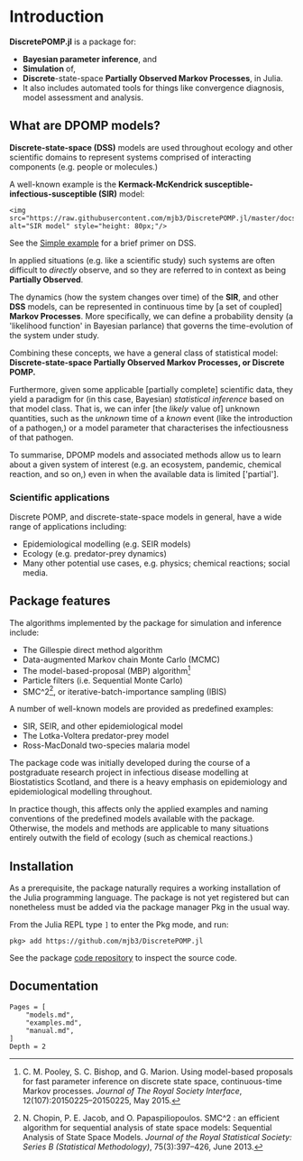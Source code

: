 # Introduction

**DiscretePOMP.jl** is a package for:

* **Bayesian parameter inference**, and
* **Simulation** of,
* **Discrete**-state-space **Partially Observed Markov Processes**, in Julia.
* It also includes automated tools for things like convergence diagnosis, model assessment and analysis.

## What are DPOMP models?
**Discrete-state-space (DSS)** models are used throughout ecology and other scientific domains to represent systems comprised of interacting components (e.g. people or molecules.)

A well-known example is the **Kermack-McKendrick susceptible-infectious-susceptible (SIR)** model:
```@raw html
<img src="https://raw.githubusercontent.com/mjb3/DiscretePOMP.jl/master/docs/img/sir.png" alt="SIR model" style="height: 80px;"/>
```

See the [Simple example](@ref) for a brief primer on DSS.

In applied situations (e.g. like a scientific study) such systems are often difficult to *directly* observe, and so they are referred to in context as being **Partially Observed**.

The dynamics (how the system changes over time) of the **SIR**, and other **DSS** models, can be represented in continuous time by [a set of coupled] **Markov Processes**. More specifically, we can define a probability density (a 'likelihood function' in Bayesian parlance) that governs the time-evolution of the system under study.

Combining these concepts, we have a general class of statistical model: **Discrete-state-space Partially Observed Markov Processes, or Discrete POMP.**

Furthermore, given some applicable [partially complete] scientific data, they yield a paradigm for (in this case, Bayesian) *statistical inference* based on that model class. That is, we can infer [the *likely* value of] unknown quantities, such as the *unknown* time of a *known* event (like the introduction of a pathogen,) or a model parameter that characterises the infectiousness of that pathogen.

To summarise, DPOMP models and associated methods allow us to learn about a given system of interest (e.g. an ecosystem, pandemic, chemical reaction, and so on,) even in when the available data is limited ['partial'].

### Scientific applications
Discrete POMP, and discrete-state-space models in general, have a wide range of applications including:
- Epidemiological modelling (e.g. SEIR models)
- Ecology (e.g. predator-prey dynamics)
- Many other potential use cases, e.g. physics; chemical reactions; social media.

## Package features

The algorithms implemented by the package for simulation and inference include:
* The Gillespie direct method algorithm
* Data-augmented Markov chain Monte Carlo (MCMC)
* The model-based-proposal (MBP) algorithm[^1]
* Particle filters (i.e. Sequential Monte Carlo)
* SMC^2[^2], or iterative-batch-importance sampling (IBIS)

[^1]: C. M. Pooley, S. C. Bishop, and G. Marion. Using model-based proposals for fast parameter inference on discrete state space, continuous-time Markov processes. *Journal of The Royal Society Interface*, 12(107):20150225–20150225, May 2015.

[^2]: N. Chopin, P. E. Jacob, and O. Papaspiliopoulos. SMC^2 : an efficient algorithm for sequential analysis of state space models: Sequential Analysis of State Space Models. *Journal of the Royal Statistical Society: Series B (Statistical Methodology)*, 75(3):397–426, June 2013.

A number of well-known models are provided as predefined examples:
* SIR, SEIR, and other epidemiological model
* The Lotka-Voltera predator-prey model
* Ross-MacDonald two-species malaria model

The package code was initially developed during the course of a postgraduate research project in infectious disease modelling at Biostatistics Scotland, and there is a heavy emphasis on epidemiology and epidemiological modelling throughout.

In practice though, this affects only the applied examples and naming conventions of the predefined models available with the package. Otherwise, the models and methods are applicable to many situations entirely outwith the field of ecology (such as chemical reactions.)

## Installation
As a prerequisite, the package naturally requires a working installation of the Julia programming language. The package is not yet registered but can nonetheless must be added via the package manager Pkg in the usual way.

From the Julia REPL type `]` to enter the Pkg mode, and run:

```
pkg> add https://github.com/mjb3/DiscretePOMP.jl
```

See the package [code repository](https://github.com/mjb3/DiscretePOMP.jl) to inspect the source code.

## Documentation

```@contents
Pages = [
    "models.md",
    "examples.md",
    "manual.md",
]
Depth = 2
```
